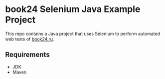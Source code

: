 # book24 Selenium Java Example Project

This repo contains a Java project that uses Selenium to perform automated web tests of [book24.ru](https://book24.ru/).

## Requirements

* JDK
* Maven
